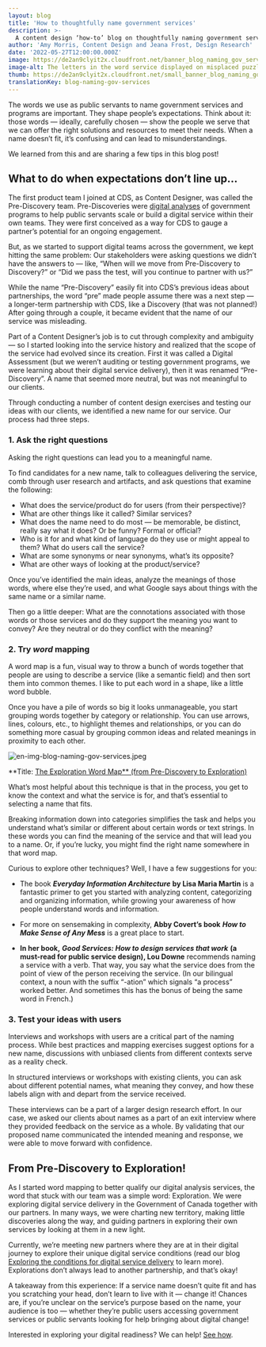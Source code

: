 ```yaml
---
layout: blog
title: 'How to thoughtfully name government services'
description: >-
  A content design ‘how-to’ blog on thoughtfully naming government services. Being thoughtful when naming is important because the words we use as public servants shape people’s expectations. When a name doesn’t fit, it’s confusing and can lead to misunderstandings about government services and programs.
author: 'Amy Morris, Content Design and Jeana Frost, Design Research'
date: '2022-05-27T12:00:00.000Z'
image: https://de2an9clyit2x.cloudfront.net/banner_blog_naming_gov_services_3e9945e4af.jpeg
image-alt: The letters in the word service displayed on misplaced puzzle pieces. It shows how things don’t always fit together!
thumb: https://de2an9clyit2x.cloudfront.net/small_banner_blog_naming_gov_services_3e9945e4af.jpeg
translationKey: blog-naming-gov-services
---
```

The words we use as public servants to name government services and programs are important. They shape people’s expectations. Think about it: those words — ideally, carefully chosen — show the people we serve that we can offer the right solutions and resources to meet their needs. When a name doesn’t fit, it’s confusing and can lead to misunderstandings.   

We learned from this and are sharing a few tips in this blog post! 

## What to do when expectations don’t line up…
The first product team I joined at CDS, as Content Designer, was called the Pre-Discovery team. Pre-Discoveries were [digital analyses](https://github.com/cds-snc/exploration-documentation) of government programs to help public servants scale or build a digital service within their own teams. They were first conceived as a way for CDS to gauge a partner’s potential for an ongoing engagement. 

But, as we started to support digital teams across the government, we kept hitting the same problem: Our stakeholders were asking questions we didn’t have the answers to — like, “When will we move from Pre-Discovery to Discovery?” or “Did we pass the test, will you continue to partner with us?”

While the name “Pre-Discovery” easily fit into CDS’s previous ideas about partnerships, the word “pre” made people assume there was a next step — a longer-term partnership with CDS, like a Discovery (that was not planned!) After going through a couple, it became evident that the name of our service was misleading.

Part of a Content Designer’s job is to cut through complexity and ambiguity — so I started looking into the service history and realized that the scope of the service had evolved since its creation. First it was called a Digital Assessment (but we weren’t auditing or testing government programs, we were learning about their digital service delivery), then it was renamed “Pre-Discovery”. A name that seemed more neutral, but was not meaningful to our clients. 

Through conducting a number of content design exercises and testing our ideas with our clients, we identified a new name for our service. Our process had three steps.

### 1. Ask the right questions

Asking the right questions can lead you to a meaningful name. 

To find candidates for a new name, talk to colleagues delivering the service, comb through user research and artifacts, and ask questions that examine the following: 

- What does the service/product do for users (from their perspective)?
- What are other things like it called? Similar services? 
- What does the name need to do most — be memorable, be distinct, really say what it does? Or be funny? Formal or official?
- Who is it for and what kind of language do they use or might appeal to them? What do users call the service?
- What are some synonyms or near synonyms, what’s its opposite? 
- What are other ways of looking at the product/service?

Once you’ve identified the main ideas, analyze the meanings of those words, where else they’re used, and what Google says about things with the same name or a similar name. 
 
Then go a little deeper: What are the connotations associated with those words or those services and do they support the meaning you want to convey? Are they neutral or do they conflict with the meaning?

### 2. Try *word* mapping 

A word map is a fun, visual way to throw a bunch of words together that people are using to describe a service (like a semantic field) and then sort them into common themes. I like to put each word in a shape, like a little word bubble. 

Once you have a pile of words so big it looks unmanageable, you start grouping words together by category or relationship. You can use arrows, lines, colours, etc., to highlight themes and relationships, or you can do something more casual by grouping common ideas and related meanings in proximity to each other. 

![en-img-blog-naming-gov-services.jpeg](https://de2an9clyit2x.cloudfront.net/en_img_blog_naming_gov_services_6d86b339c2.jpeg)

**Title: [The Exploration Word Map** (from Pre-Discovery to Exploration)](https://miro.com/app/board/o9J_lZkOkQs=/)

What’s most helpful about this technique is that in the process, you get to know the context and what the service is for, and that’s essential to selecting a name that fits. 

Breaking information down into categories simplifies the task and helps you understand what’s similar or different about certain words or text strings. In these words you can find the meaning of the service and that will lead you to a name. Or, if you’re lucky, you might find the right name somewhere in that word map. 

Curious to explore other techniques? Well, I have a few suggestions for you: 

- The book ***Everyday Information Architecture*** **by Lisa Maria Martin** is a fantastic primer to get you started with analyzing content, categorizing and organizing information, while growing your awareness of how people understand words and information. 

- For more on sensemaking in complexity, **Abby Covert’s book** ***How to Make Sense of Any Mess*** is a great place to start. 

- **In her book,** ***Good Services: How to design services that work*** **(a must-read for public service design), Lou Downe** recommends naming a service with a verb. That way, you say what the service does from the point of view of the person receiving the service. (In our bilingual context, a noun with the suffix “-ation” which signals “a process” worked better. And sometimes this has the bonus of being the same word in French.)

### 3. Test your ideas with users

Interviews and workshops with users are a critical part of the naming process. While best practices and mapping exercises suggest options for a new name, discussions with unbiased clients from different contexts serve as a reality check. 

In structured interviews or workshops with existing clients, you can ask about different potential names, what meaning they convey, and how these labels align with and depart from the service received. 

These interviews can be a part of a larger design research effort. In our case, we asked our clients about names as a part of an exit interview where they provided feedback on the service as a whole. By validating that our proposed name communicated the intended meaning and response, we were able to move forward with confidence.

## From Pre-Discovery to Exploration!

As I started word mapping to better qualify our digital analysis services, the word that stuck with our team was a simple word: Exploration. We were exploring digital service delivery in the Government of Canada together with our partners. In many ways, we were charting new territory, making little discoveries along the way, and guiding partners in exploring their own services by looking at them in a new light. 

Currently, we’re meeting new partners where they are at in their digital journey to explore their unique digital service conditions (read our blog [Exploring the conditions for digital service delivery](https://digital.canada.ca/2021/04/07/exploring-the-conditions-for-digital-service-delivery/) to learn more). Explorations don’t always lead to another partnership, and that’s okay! 

A takeaway from this experience: If a service name doesn’t quite fit and has you scratching your head, don’t learn to live with it — change it! Chances are, if you’re unclear on the service’s purpose based on the name, your audience is too — whether they’re public users accessing government services or public servants looking for help bringing about digital change!

Interested in exploring your digital readiness? We can help! [See how](https://digital.canada.ca/coaching-and-advice/).

